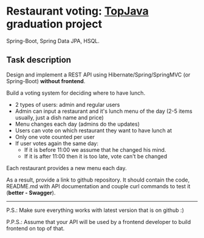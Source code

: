 # Restaurant voting: [TopJava](https://javaops.ru/view/topjava) graduation project
Spring-Boot, Spring Data JPA, HSQL.

## Task description
Design and implement a REST API using Hibernate/Spring/SpringMVC (or Spring-Boot) **without frontend**.

Build a voting system for deciding where to have lunch.
* 2 types of users: admin and regular users
* Admin can input a restaurant and it's lunch menu of the day (2-5 items usually, just a dish name and price)
* Menu changes each day (admins do the updates)
* Users can vote on which restaurant they want to have lunch at
* Only one vote counted per user
* If user votes again the same day:
    - If it is before 11:00 we assume that he changed his mind.
    - If it is after 11:00 then it is too late, vote can't be changed

Each restaurant provides a new menu each day.

As a result, provide a link to github repository. It should contain the code, README.md with API documentation and couple curl commands to test it (**better - Swagger**).

-----------------------------
P.S.: Make sure everything works with latest version that is on github :)

P.P.S.: Assume that your API will be used by a frontend developer to build frontend on top of that.